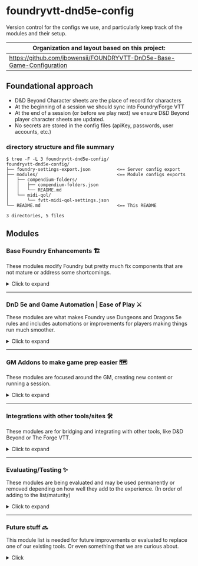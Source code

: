 # foundryvtt-dnd5e-config
Version control for the configs we use, and particularly keep track of the modules and their setup.

| Organization and layout based on this project:   |
| ------ |
|  https://github.com/jbowensii/FOUNDRYVTT-DnD5e-Base-Game-Configuration |

## Foundational approach

- D&D Beyond Character sheets are the place of record for characters
- At the beginning of a session we should sync into Foundry/Forge VTT
- At the end of a session (or before we play next) we ensure D&D Beyond player character sheets are updated.
- No secrets are stored in the config files (apiKey, passwords, user accounts, etc.)

### directory structure and file summary

```shell
$ tree -F -L 3 foundryvtt-dnd5e-config/
foundryvtt-dnd5e-config/
├── foundry-settings-export.json          <== Server config export
├── modules/                              <== Module configs exports
│   ├── compendium-folders/
│   │   ├── compendium-folders.json
│   │   └── README.md
│   └── midi-qol/
│       └── fvtt-midi-qol-settings.json
└── README.md                             <== This README

3 directories, 5 files
```

## Modules

### Base Foundry Enhancements :building_construction:

These modules modify Foundry but pretty much fix components that are not mature or address some shortcomings.

<details>
  <summary>Click to expand</summary

- `Compendium Folders` - organizes Compendium content
- `Changelogs & Conflicts`
- `Dice Tray` - Adds a dice tray under the chat
- [`Drag Ruler`](https://foundryvtt.com/packages/drag-ruler) - Vastly improves token movement - press `space` for waypoints.
- [`Forien's Copy Environment`](https://foundryvtt.com/packages/forien-copy-environment/) - Export/Import global server configs
- `Foundry Community Macros`
- [`Follow Me!`](https://foundryvtt.com/packages/followme) - Similar to token attacher, Supports familiars, NPC's, and players "following". Press `f` while hovering over the token you want to follow.
- [`Foundryvtt Mount Up!`](https://foundryvtt.com/packages/foundryvtt-mountup) - Similar to `Follow Me!`, supports familiar's riding on their players and mounts game-play.
- `lib - Color Settings` - module dependency
- `libWrapper` - module dependency
- `Pings` - longpress mouse button to "ping" a place on a map, shift+click to snap the camera to the location
- `PopOut!` - Pop any window out of the game into it's own dedicated window, great for having notes open
- `Search Anywhere`
- [`Navigation Presets`](https://foundryvtt.com/packages/navigation-presets) - organizes maps, scenes, and chapters/groups
- `Module Compatibility Checker` - See settings > Manage Modules > `Button`
- `Minimal UI` - Does just that, collapses tray for abilities and macros, same for logged in users, drops the Foundryvtt icon which just takes up space.
- [`scaleGrid`](https://foundryvtt.com/packages/scaleGrid) - Grid Scaler tool to quickly match the scene grid to your map's grid. Works with both squares and hexes.
- `Selective Show` - **DO NOT NEED in v10** - function is added into core
- `Settings Extender` - module dependency
- `socketlib` - module dependency
- [`tagger`](https://foundryvtt.com/packages/tagger) - creates tags on game objects/assets which enables more elegant automations
- `Token Mold` - fix and improve token creation from actors with templates
- `Tokenizer` - Edit/Add frames around tokens
- [`tidy-ui-game-settings`](https://foundryvtt.com/packages/tidy-ui_game-settings) - Improves the game settings UI and significantly improves the Module Settings - adds search and collapses all the module settings. This should be in CORE FoundryVTT.

</details>

---

### DnD 5e and Game Automation | Ease of Play :crossed_swords:
These modules are what makes Foundry use Dungeons and Dragons 5e rules and includes automations or improvements for players making things run much smoother.
<details>
  <summary>Click to expand</summary>

- `Active Token Effects`
- `Active-Auras`
- `Better Rolls for 5e`
- `Beyond20 companion module`
- `Combat Enhancements` - modification for combat tracker to include HP tracking, clears targets on "next turn"
- `Combat Ready!` - Helps combat flow better with notifications like "Next Up" and if you want timers for turns.
- `Dfreds Convenient Effects` - scripted macros and effects for abilities, mechanics and spells which can be added to players and npcs.
- `Dfreds Droppables` -
- `Dice So Nice!` - Adds 3D configurable dice to the VTT
- `DNDBeyond Character Sheet for 5E` - Reskin of the default character sheet
- `DNDBeyond NPC Sheet` - Reskin of the default NPC sheet
- `FXMaster` - Adds additional effects, like weather, environment and matching sounds, pull these in on demand.
- `Group Initiative` - Group monster rolls
- `Health Estimate` - Lets people know approximate health of tokens that are not their own
- `Initiative Double Click` - enables fixing Initiative rolls/ordering during combat
- `Item Macro`
- `Automatic Automations` | `Sequencer` | `JB2A` (Tightly coupled)
  - `Dynamic Active Effects SRD` -
  - `Dynamic Effects using Active Effects`
- `Let Me Roll that For You` (LMRTFY) - prompts for roll, like saving throws
- `MidiQOL` | `Dynamic Active Effects` (DAE) | `Times Up` (Tightly coupled) - high level of automation and effects
  - `Midi SRD`
  - `Token Magic Effects`
- `Mob Attack Tool` - Combine attacks from many creatures into one
- [`Monks Active Tiles`](https://foundryvtt.com/packages/monks-active-tiles) - Enables tile automations like teleporting, traps, etc.
- `Perfect Vision` - **MIGHT be going away in v10** because this is in the core
- `Splatter` - blood Splatter on "bloodied" and death
- [`Token Attacher`](https://foundryvtt.com/packages/token-attacher) - Enables easier token/tile management and automations like vehicles and things that move

</details>

---

### GM Addons to make game prep easier :world_map:
These modules are focused around the GM, creating new content or running a session.

<details>
  <summary>Click to expand</summary>

  - [`border control`](https://foundryvtt.com/packages/Border-Control) - toggle borders on/off for tiles, very useful for scenes that use lots of assets
  - `Moulinette Core`
    - `Moulinette Game Icons (module)`
    - `Moulinette Image Search (module)`
    - `Moulinette Scenes (module)`
    - `Moulinette Sound & SoundPad (module)`
    - `Moulinette Tiles (module)`
  - [`multilevel Tokens`](https://foundryvtt.com/packages/multilevel-tokens/) - Adds several helpful token automation features for multi-level maps. Simulated height/vision, teleport between levels. Specifically for maps that show multiple levels on one map.

</details>

---

### Integrations with other tools/sites :hammer_and_wrench:
These modules are for bridging and integrating with other tools, like D&D Beyond or The Forge VTT.
<details>
  <summary>Click to expand</summary>

  - [`D&D Beyond Importer`](https://foundryvtt.com/packages/ddb-importer) - Mature DDB import and sync tool. Patreon supported. Can sync players back to D&D Beyond.
  - `The Forge: More Awesomeness` - forge module dependency, need API key to configure forge storage use

</details>

---

### Evaluating/Testing :sparkles:
These modules are being evaluated and may be used permanently or removed depending on how well they add to the experience. (In order of adding to the list/maturity)
<details>
  <summary>Click to expand</summary>

- `Argon - Combat HUD` (active) - adds a fancy RPG game interface to skills and items.
- `Combat Carousel` (active) - adds alternative combat tracker available during combats.
- `Combat Utility Belt` - (installed but disabled) - might not need it anymore with other automations
- `DnD5e UI` (installed but disabled) - Creates nice cards in chat, tab icons change which might require some getting used to
- Support for flying among other things coming up
  - [Better Roofs](https://theripper93.com/#/module/betterroofs) - draw roofs when it makes sense, and obscure inside buildings for better immersion.
  - [Levels](https://theripper93.com/#/module/levels) - works in conjunction with better roofs
  - [Wall Height](https://theripper93.com/#/module/wall-height) - Now walls have height - so in theory you can fly over them
- [automated-evocations](https://theripper93.com/#/module/automated-evocations) - Summoning done right, makes it so easy

</details>

---

### Future stuff :soon:
This module list is needed for future improvements or evaluated to replace one of our existing tools. Or even something that we are curious about.
<details>
  <summary>Click</summary>

  - DDB Gamelog (DND Beyond)?
  - `Forien's Quest Log` (installed but disabled) - could be useful? Ask the players
  - Monk's Tokenbar (LMRTFY alternative?)
  - [Plutonium 5e.tools](https://5e.tools/plutonium.html) - This could possibly replace `Moulinette` modules and more! Lots of promise!
    - Appears to support adventure imports, as well as monsters, spells, items
    - For easier prep - adds art browser, asset finder/explorer
    - Easier management - utils for cleaning, moving, organizing
  - `tabletopaudio` (installed but disabled) - integration with the website https://tabletopaudio.com/ - can create audio streams players can tune in to
  - Status Icons?

</details>
